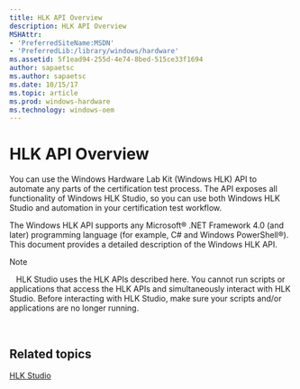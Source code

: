 ```yaml
---
title: HLK API Overview
description: HLK API Overview
MSHAttr:
- 'PreferredSiteName:MSDN'
- 'PreferredLib:/library/windows/hardware'
ms.assetid: 5f1ead94-255d-4e74-8bed-515ce33f1694
author: sapaetsc
ms.author: sapaetsc
ms.date: 10/15/17
ms.topic: article
ms.prod: windows-hardware
ms.technology: windows-oem
---
```


# HLK API Overview


You can use the Windows Hardware Lab Kit (Windows HLK) API to automate any parts of the certification test process. The API exposes all functionality of Windows HLK Studio, so you can use both Windows HLK Studio and automation in your certification test workflow.

The Windows HLK API supports any Microsoft® .NET Framework 4.0 (and later) programming language (for example, C# and Windows PowerShell®). This document provides a detailed description of the Windows HLK API.

>[!NOTE]
>  
HLK Studio uses the HLK APIs described here. You cannot run scripts or applications that access the HLK APIs and simultaneously interact with HLK Studio. Before interacting with HLK Studio, make sure your scripts and/or applications are no longer running.

 

## <span id="related_topics"></span>Related topics


[HLK Studio](..\user\hlk-studio.md)

 

 







